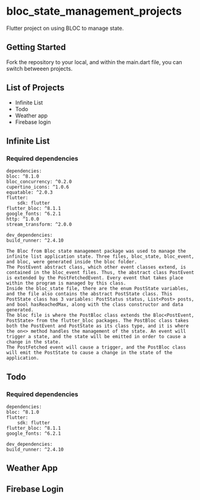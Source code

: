# bloc_state_management_projects

Flutter project on using BLOC to manage state.

## Getting Started

Fork the repository to your local, and within the main.dart file, you can switch betweeen projects.

## List of Projects
- Infinite List
- Todo
- Weather app
- Firebase login


## Infinite List

### Required dependencies

    dependencies:
    bloc: ^8.1.0
    bloc_concurrency: ^0.2.0
    cupertino_icons: ^1.0.6
    equatable: ^2.0.3
    flutter:
        sdk: flutter
    flutter_bloc: ^8.1.1
    google_fonts: ^6.2.1
    http: ^1.0.0
    stream_transform: ^2.0.0

    dev_dependencies:
    build_runner: ^2.4.10

    The Bloc from Bloc state management package was used to manage the infinite list application state. Three files, bloc_state, bloc_event, and bloc, were generated inside the bloc folder. 
    The PostEvent abstract class, which other event classes extend, is contained in the bloc_event files. Thus, the abstract class PostEvent is extended by the PostFetchedEvent. Every event that takes place within the program is managed by this class.
    Inside the bloc_state file, there are the enum PostState variables, and the file also contains the abstract PostState class. This PostState class has 3 variables: PostStatus status, List<Post> posts, and bool hasReachedMax, along with the class constructor and data generated.
    The bloc file is where the PostBloc class extends the Bloc<PostEvent, PostState> from the flutter_bloc packages. The PostBloc class takes both the PostEvent and PostState as its class type, and it is where the on<> method handles the management of the state. An event will trigger a state, and the state will be emitted in order to cause a change in the state.
    The PostFetched event will cause a trigger, and the PostBloc class will emit the PostState to cause a change in the state of the application.




## Todo
### Required dependencies

    dependencies:
    bloc: ^8.1.0    
    flutter:
        sdk: flutter
    flutter_bloc: ^8.1.1
    google_fonts: ^6.2.1    

    dev_dependencies:
    build_runner: ^2.4.10


## Weather App


## Firebase Login
